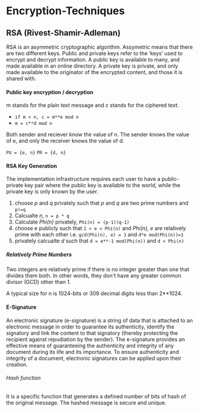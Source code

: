 # Encryption-Techniques
## RSA (Rivest-Shamir-Adleman)
 RSA is an asymmetric cryptographic algorithm. Assymetric means that there are two different keys. Public and private keys refer to the ‘keys’ used to encrypt and decrypt information. A public key is available to many, and made available in an online directory. A private key is private, and only made available to the originator of the encrypted content, and those it is shared with.

#### Public key encryption / decryption
 m stands for the plain text message and c stands for the ciphered text.
 - ```if m < n, c = m**e mod n```
 - ```m = c**d mod n```

 Both sender and reciever know the value of n.
 The sender knows the value of e, and only the receiver knows the value of d. 

 ```PU = {e, n}```
 ```PR = {d, n}```

#### RSA Key Generation
 The implementation infrastructure requires each user to have a public-private key pair where the public key is available to the world, while the private key is only known by the user.

 1. choose *p* and *q* privately such that *p* and *q* are two prime numbers and ```p!=q```
 2. Calcualte *n*, ```n = p * q```
 3. Calculate *Phi(n)* privately, ```Phi(n) = (p-1)(q-1)```
 4. choose e publicly such that ```1 < e < Phi(n)``` and *Phi(n), e* are relatively prime with each other i.e. ```gcd(Phi(n), e) = 1``` and ```d*e mod(Phi(n))=1```
 5. privately calcualte *d* such that ```d = e**-1 mod(Phi(n))``` and ```d < Phi(n)```

##### Relatively Prime Numbers
 Two integers are relatively prime if there is no integer greater than one that divides them both. In other words, they don't have any greater common divisor (GCD) other than 1. 

 A typical size for n is 1024-bits or 309 decimal digits less than 2**1024. 

#### E-Signature
 An electronic signature (e-signature) is a string of data that is attached to an electronic message in order to guarantee its authenticity, identify the signatory and link the content to that signatory (thereby protecting the recipient against repudiation by the sender). The e-signature provides an effective means of guaranteeing the authenticity and integrity of any document during its life and its importance. To ensure authenticity and integrity of a document, electronic signatures can be applied upon their creation. 
 ###### Hash function 
 It is a specific function that generates a defined number of bits of hash of the original message. The hashed message is secure and unique.

